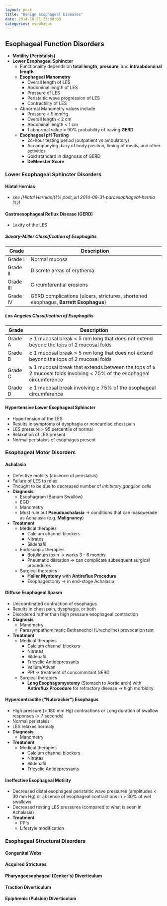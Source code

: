 ```yaml
---
layout: post
title: "Benign Esophageal Diseases"
date: 2014-10-21 23:00:00
categories: esophagus
---
```


## Esophageal Function Disorders

* **Motility (Peristalsis)**
* **Lower Esophageal Sphincter**
  * Functionality depends on **total length**, **pressure**, and **intraabdominal length**
  * **Esophageal Manometry**
    * Overall length of LES
    * Abdominal length of LES
    * Pressure of LES
    * Peristaltic wave progression of LES
    * Contractility of LES
  * Abnormal Manometry values include
    * Pressure &lt; 5 mmHg
    * Overall length &lt; 2 cm
    * Abdominal length &lt; 1 cm
    * 1 abnormal value = 90% probability of having **GERD**
  * **Esophageal pH Testing**
    * 24-hour testing period (outpatient vs ambulatory)
    * Accompanying diary of body position, timing of meals, and other activities
    * Gold standard in diagnosis of GERD
    * **DeMeester Score**

### Lower Esophageal Sphincter Disorders

#### Hiatal Hernias

* *see [Hiatal Hernias]({% post_url 2014-08-31-paraesophageal-hernia %})*

#### Gastroesophageal Reflux Disease (GERD)

* Laxity of the LES

##### Savary-Miller Classification of Esophagitis

| Grade   | Description |
|---------|-------------|
| Grade I       | Normal mucosa |
| Grade II      | Discrete areas of erythema |
| Grade III     | Circumferential erosions |
| Grade IV      | GERD complications (ulcers, strictures, shortened esophagus, **Barrett Esophagus**) |

##### Los Angeles Classification of Esophagitis

| Grade   | Description |
|---------|-------------|
| Grade A       | &ge; 1 mucosal break &lt; 5 mm long that does not extend beyond the tops of 2 mucosal folds |
| Grade B       | &ge; 1 mucosal break &gt; 5 mm long that does not extend beyond the tops of 2 mucosal folds |
| Grade C       | &ge; 1 mucosal break that extends between the tops of &ge; 2 mucosal folds involving &lt; 75% of the esophageal circumference |
| Grade D       | &ge; 1 mucosal break involving &ge; 75% of the esophageal circumference |

#### Hypertensive Lower Esophageal Sphincter

* Hypertension of the LES
* Results in symptoms of dysphagia or noncardiac chest pain
* LES pressure &gt; 95 percentile of normal
* Relaxation of LES present
* Normal peristalsis of esophagus present


### Esophageal Motor Disorders

#### Achalasia

* Defective motility (absence of peristalsis)
* Failure of LES to relax
* Thought to be due to decreased number of *inhibitory ganglion cells*
* **Diagnosis**
  * Esophagram (Barium Swallow)
  * EGD
  * Manometry
  * Must rule out **Pseudoachalasia** &#8594; conditions that can masquerade as Achalasia (e.g. **Malignancy**)
* **Treatment**
  * Medical therapies
    * Calcium channel blockers
    * Nitrates
    * Sildenafil
  * Endoscopic therapies
    * Botulinum toxin &#8594; works 3 - 6 months
    * Pneumatic dilatation &#8594; can complicate subsequent surgical procedures
  * Surgical therapies
    * **Heller Myotomy** with **Antireflux Procedure**
    * Esophagectomy &#8594; in end-stage Achalasia

#### Diffuse Esophageal Spasm

* Uncoordinated contraction of esophagus
* Results in chest pain, dysphagia, or both
* Disordered rather than high pressure esophageal contraction
* **Diagnosis**
  * Manometry
  * Parasympathomimetic Bethanechol (Urecholine) provocation test
* **Treatment**
  * Medical therapies
    * Calcium channel blockers
    * Nitrates
    * Sildenafil
    * Tricyclic Antidepressants
    * Valium/Ativan
    * PPI &#8594; treatment of concommitant GERD
  * Surgical therapies
    * **Long Esophagomyotomy** (Stomach to Aortic arch) with **Antireflux Procedure** for refractory disease &#8594; high morbidity

#### Hypercontractile ("Nutcracker") Esophagus

* High pressure (&gt; 180 mm Hg) contractions or Long duration of swallow responses (&gt; 7 seconds)
* Normal peristalsis
* LES relaxes normaly
* **Diagnosis**
  * Manometry
* **Treatment**
  * Medical therapies
    * Calcium channel blockers
    * Nitrates
    * Sildenafil
    * Tricyclic Antidepressants

#### Ineffective Esophageal Motility

* Decreased distal esophageal peristaltic wave pressures (amplitudes &lt; 30 mm Hg) or absence of esophageal contractions in &gt; 30% of wet swallows
* Decreased resting LES pressures (compared to what is seen in Achalasia)
* **Treatment**
  * PPIs
  * Lifestyle modification

### Esophageal Structural Disorders

#### Congenital Webs

#### Acquired Strictures

#### Pharyngoesophageal (Zenker's) Diverticulum

#### Traction Diverticulum

#### Epiphrenic (Pulsion) Diverticulum